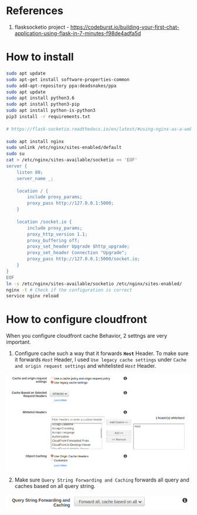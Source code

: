 # References

1. flasksocketio project - https://codeburst.io/building-your-first-chat-application-using-flask-in-7-minutes-f98de4adfa5d

# How to install

```bash
sudo apt update
sudo apt-get install software-properties-common
sudo add-apt-repository ppa:deadsnakes/ppa
sudo apt update
sudo apt install python3.6
sudo apt install python3-pip
sudo apt install python-is-python3
pip3 install -r requirements.txt

# https://flask-socketio.readthedocs.io/en/latest/#using-nginx-as-a-websocket-reverse-proxy

sudo apt install nginx
sudo unlink /etc/nginx/sites-enabled/default
sudo su 
cat > /etc/nginx/sites-available/socketio << 'EOF'
server {
    listen 80;
    server_name _;

    location / {
        include proxy_params;
        proxy_pass http://127.0.0.1:5000;
    }

    location /socket.io {
        include proxy_params;
        proxy_http_version 1.1;
        proxy_buffering off;
        proxy_set_header Upgrade $http_upgrade;
        proxy_set_header Connection "Upgrade";
        proxy_pass http://127.0.0.1:5000/socket.io;
    }
}
EOF
ln -s /etc/nginx/sites-available/socketio /etc/nginx/sites-enabled/
nginx -t # Check if the configuration is correct
service nginx reload
```

# How to configure cloudfront

When you configure cloudfront cache Behavior, 2 settngs are very important.

1. Configure cache such a way that it forwards **`Host`** Header. To make sure it forwards *`Host`* Header, I used `Use legacy cache settings` under `Cache and origin request settings` and whitelisted *`Host`* Header.

![Cache and origin request settings](cache-and-origin-request-settings.png "Cache and Origin Request Settings")

2. Make sure `Query String Forwarding and Caching` forwards all query and caches based on all query string.

![Query String Forwarding and Caching Settings](Query-String-Forwarding-and-Caching.png "Query String Forwarding and Caching Settings.")